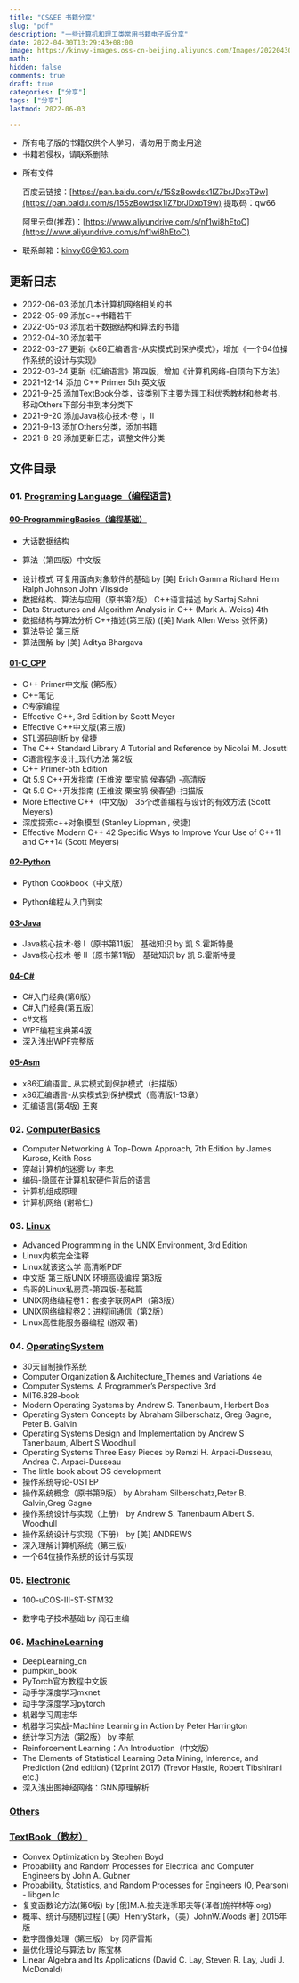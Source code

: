 ```yaml
---
title: "CS&EE 书籍分享"
slug: "pdf"
description: "一些计算机和理工类常用书籍电子版分享"
date: 2022-04-30T13:29:43+08:00
image: https://kinvy-images.oss-cn-beijing.aliyuncs.com/Images/20220430th_id=OHR.SvalbardSun_ZH-CN6108396467_1920x1080.jpg
math: 
hidden: false
comments: true
draft: true
categories: ["分享"]
tags: ["分享"]
lastmod: 2022-06-03

---
```




* 所有电子版的书籍仅供个人学习，请勿用于商业用途
* 书籍若侵权，请联系删除

- 所有文件

  百度云链接：[https://pan.baidu.com/s/15SzBowdsx1lZ7brJDxpT9w](https://pan.baidu.com/s/15SzBowdsx1lZ7brJDxpT9w)    提取码：qw66

  阿里云盘(推荐)：[https://www.aliyundrive.com/s/nf1wi8hEtoC](https://www.aliyundrive.com/s/nf1wi8hEtoC)

- 联系邮箱：kinvy66@163.com



## 更新日志

* 2022-06-03 添加几本计算机网络相关的书
* 2022-05-09 添加c++书籍若干
* 2022-05-03 添加若干数据结构和算法的书籍
* 2022-04-30 添加若干
* 2022-03-27 更新《x86汇编语言-从实模式到保护模式》，增加《一个64位操作系统的设计与实现》
* 2022-03-24 更新《汇编语言》第四版，增加《计算机网络-自顶向下方法》
* 2021-12-14 添加 C++ Primer 5th 英文版
* 2021-9-25 添加TextBook分类，该类别下主要为理工科优秀教材和参考书，移动Others下部分书到本分类下
* 2021-9-20 添加Java核心技术·卷 I，II
* 2021-9-13 添加Others分类，添加书籍
* 2021-8-29 添加更新日志，调整文件分类



## 文件目录

### 01. [Programing Language（编程语言)](https://www.aliyundrive.com/s/BmwSzhaQttW)

#### [00-ProgrammingBasics（编程基础）](https://www.aliyundrive.com/s/UHEqPXngbSg)

- 大话数据结构

* 算法（第四版）中文版

- 设计模式 可复用面向对象软件的基础 by [美] Erich Gamma Richard Helm Ralph Johnson John Vlisside
- 数据结构、算法与应用（原书第2版） C++语言描述 by Sartaj Sahni
- Data Structures and Algorithm Analysis in C++ (Mark A. Weiss)  4th
- 数据结构与算法分析 C++描述(第三版) ([美] Mark Allen Weiss  张怀勇)
- 算法导论 第三版
- 算法图解 by [美] Aditya Bhargava

#### [01-C_CPP](https://www.aliyundrive.com/s/6nfTTXLEFYY)

- C++ Primer中文版 (第5版）
- C++笔记
- C专家编程
- Effective C++, 3rd Edition by Scott Meyer
- Effective C++中文版(第三版)
- STL源码剖析 by 侯捷
- The C++ Standard Library A Tutorial and Reference by Nicolai M. Josutti
- C语言程序设计_现代方法 第2版
- C++ Primer-5th Edition
- Qt 5.9 C++开发指南 (王维波 栗宝鹃 侯春望) -高清版
- Qt 5.9 C++开发指南 (王维波 栗宝鹃 侯春望)-扫描版
- More Effective C++（中文版） 35个改善编程与设计的有效方法 (Scott Meyers)
- 深度探索c++对象模型 (Stanley Lippman , 侯捷)
- Effective Modern C++ 42 Specific Ways to Improve Your Use of C++11 and C++14 (Scott Meyers)

#### [02-Python](https://www.aliyundrive.com/s/1pd3BoYXV45)

- Python Cookbook（中文版）

- Python编程从入门到实

#### [03-Java](https://www.aliyundrive.com/s/jAh9xz7Ugy9)

- Java核心技术·卷 I（原书第11版） 基础知识 by 凯 S.霍斯特曼
- Java核心技术·卷 II（原书第11版） 基础知识 by 凯 S.霍斯特曼

#### [04-C#](https://www.aliyundrive.com/s/U1ai5qnSFr7)

- C#入门经典(第6版）
- C#入门经典(第五版）
- c#文档
- WPF编程宝典第4版
- 深入浅出WPF完整版

#### [05-Asm](https://www.aliyundrive.com/s/wKXNPsuVuck)

- x86汇编语言_ 从实模式到保护模式（扫描版）
- x86汇编语言-从实模式到保护模式（高清版1-13章）
- 汇编语言(第4版) 王爽



### 02. [ComputerBasics](https://www.aliyundrive.com/s/TQw5wuLKvte)

- Computer Networking A Top-Down Approach, 7th Edition by James Kurose, Keith Ross 
- 穿越计算机的迷雾 by 李忠
- 编码-隐匿在计算机软硬件背后的语言
- 计算机组成原理
- 计算机网络 (谢希仁) 

### 03. [Linux](https://www.aliyundrive.com/s/XUD7nbtApnt)

- Advanced Programming in the UNIX Environment, 3rd Edition
- Linux内核完全注释
- Linux就该这么学 高清晰PDF
- 中文版 第三版UNIX 环境高级编程 第3版
- 鸟哥的Linux私房菜-第四版-基础篇
- UNIX网络编程卷1：套接字联网API（第3版）
- UNIX网络编程卷2：进程间通信（第2版）
- Linux高性能服务器编程 (游双 著)

### 04. [OperatingSystem](https://www.aliyundrive.com/s/Nm8tsx9JMSq)

- 30天自制操作系统
- Computer Organization & Architecture_Themes and Variations 4e
- Computer Systems. A Programmer’s Perspective 3rd
- MIT6.828-book
- Modern Operating Systems by Andrew S. Tanenbaum, Herbert Bos
- Operating System Concepts by Abraham Silberschatz, Greg Gagne, Peter B. Galvin
- Operating Systems Design and Implementation by Andrew S Tanenbaum, Albert S Woodhull
- Operating Systems Three Easy Pieces by Remzi H. Arpaci-Dusseau, Andrea C. Arpaci-Dusseau
- The little book about OS development
- 操作系统导论-OSTEP
- 操作系统概念（原书第9版） by Abraham Silberschatz,Peter B. Galvin,Greg Gagne
- 操作系统设计与实现（上册） by Andrew S. Tanenbaum Albert S. Woodhull
- 操作系统设计与实现（下册） by [美] ANDREWS
- 深入理解计算机系统（第三版）
- 一个64位操作系统的设计与实现

### 05. [Electronic](https://www.aliyundrive.com/s/JKYWHsD4vyy)

- 100-uCOS-III-ST-STM32

- 数字电子技术基础 by 阎石主编

### 06. [MachineLearning](https://www.aliyundrive.com/s/tfzGh3KsVKh)

- DeepLearning_cn
- pumpkin_book
- PyTorch官方教程中文版
- 动手学深度学习mxnet
- 动手学深度学习pytorch
- 机器学习周志华
- 机器学习实战-Machine Learning in Action by Peter Harrington
- 统计学习方法（第2版） by 李航
- Reinforcement Learning：An Introduction（中文版）
- The Elements of Statistical Learning Data Mining, Inference, and Prediction (2nd edition) (12print 2017) (Trevor Hastie, Robert Tibshirani etc.)
- 深入浅出图神经网络：GNN原理解析



### [Others](https://www.aliyundrive.com/s/reP1Ru9cxSn)





### [TextBook（教材）](https://www.aliyundrive.com/s/XHbTcDhWiS7)

* Convex Optimization by Stephen Boyd
* Probability and Random Processes for Electrical and Computer Engineers by John A. Gubner
* Probability, Statistics, and Random Processes for Engineers (0, Pearson) - libgen.lc
* 复变函数论方法(第6版) by [俄]M.A.拉夫连季耶夫等(译者)施祥林等.org)
* 概率、统计与随机过程 [（美）HenryStark，（美）JohnW.Woods 著] 2015年版
* 数字图像处理（第三版） by 冈萨雷斯
* 最优化理论与算法 by 陈宝林
* Linear Algebra and Its Applications (David C. Lay, Steven R. Lay, Judi J. McDonald) 